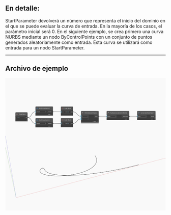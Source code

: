 ## En detalle:
StartParameter devolverá un número que representa el inicio del dominio en el que se puede evaluar la curva de entrada. En la mayoría de los casos, el parámetro inicial será 0. En el siguiente ejemplo, se crea primero una curva NURBS mediante un nodo ByControlPoints con un conjunto de puntos generados aleatoriamente como entrada. Esta curva se utilizará como entrada para un nodo StartParameter.
___
## Archivo de ejemplo

![StartParameter](./Autodesk.DesignScript.Geometry.Curve.StartParameter_img.jpg)


